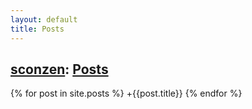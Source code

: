 ```yaml
---
layout: default
title: Posts
---
```

## [sconzen](http://sconzen.github.io): [Posts](http://sconzen.github.io)

{% for post in site.posts %}
+{{post.title}}
{% endfor %}
  